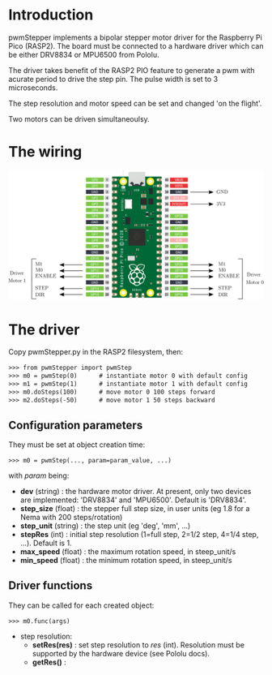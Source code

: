 # Introduction

pwmStepper implements a bipolar stepper motor driver for the Raspberry Pi Pico (RASP2). The board must be connected to a hardware driver which can be either DRV8834 or MPU6500 from Pololu.

The driver takes benefit of the RASP2 PIO feature to generate a pwm with acurate period to drive the step pin. The pulse width is set to 3 microseconds.

The step resolution and motor speed can be set and changed 'on the flight'.

Two motors can be driven simultaneoulsy.

# The wiring

![wiring](wiring.png)

# The driver

Copy pwmStepper.py in the RASP2 filesystem, then:

    >>> from pwmStepper import pwmStep
    >>> m0 = pwmStep(0)      # instantiate motor 0 with default config
    >>> m1 = pwmStep(1)      # instantiate motor 1 with default config
    >>> m0.doSteps(100)      # move motor 0 100 steps forward
    >>> m2.doSteps(-50)      # move motor 1 50 steps backward

## Configuration parameters

They must be set at object creation time:

    >>> m0 = pwmStep(..., param=param_value, ...)

with *param* being:

- __dev__ (string) : the hardware motor driver. At present, only two devices are implemented: 'DRV8834' and 'MPU6500'. Default is 'DRV8834'.
- __step_size__ (float) : the stepper full step size, in user units (eg 1.8 for a Nema with 200 steps/rotation)
- __step_unit__ (string) : the step unit (eg 'deg', 'mm', ...)
- __stepRes__ (int) : initial step resolution (1=full step, 2=1/2 step, 4=1/4 step, ...). Default is 1.
- __max_speed__ (float) : the maximum rotation speed, in steep_unit/s
- __min_speed__ (float) : the minimum rotation speed, in steep_unit/s

## Driver functions

They can be called for each created object:

    >>> m0.func(args)

- step resolution:
  - __setRes(res)__ : set step resolution to *res* (int). Resolution must be supported by the hardware device (see Pololu docs). 
  - __getRes()__ :

